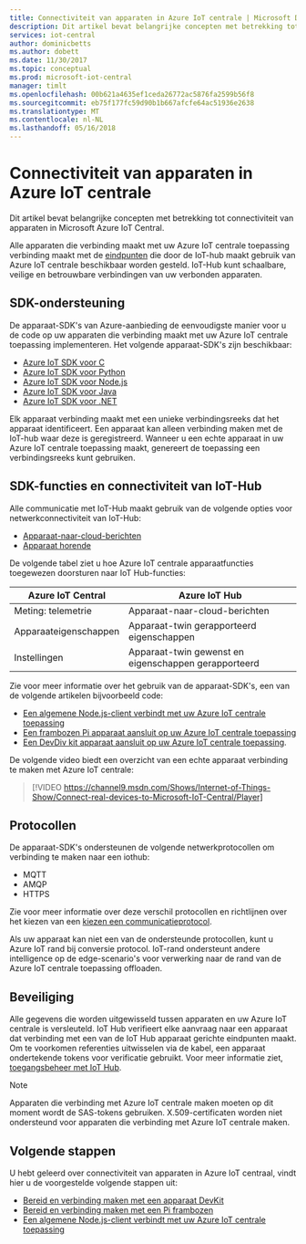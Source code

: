 ```yaml
---
title: Connectiviteit van apparaten in Azure IoT centrale | Microsoft Docs
description: Dit artikel bevat belangrijke concepten met betrekking tot connectiviteit van apparaten in Azure IoT centrale
services: iot-central
author: dominicbetts
ms.author: dobett
ms.date: 11/30/2017
ms.topic: conceptual
ms.prod: microsoft-iot-central
manager: timlt
ms.openlocfilehash: 00b621a4635ef1ceda26772ac5876fa2599b56f8
ms.sourcegitcommit: eb75f177fc59d90b1b667afcfe64ac51936e2638
ms.translationtype: MT
ms.contentlocale: nl-NL
ms.lasthandoff: 05/16/2018
---
```

# <a name="device-connectivity-in-azure-iot-central"></a>Connectiviteit van apparaten in Azure IoT centrale

Dit artikel bevat belangrijke concepten met betrekking tot connectiviteit van apparaten in Microsoft Azure IoT Central.

Alle apparaten die verbinding maakt met uw Azure IoT centrale toepassing verbinding maakt met de [eindpunten](https://docs.microsoft.com/azure/iot-hub/iot-hub-devguide-endpoints) die door de IoT-hub maakt gebruik van Azure IoT centrale beschikbaar worden gesteld. IoT-Hub kunt schaalbare, veilige en betrouwbare verbindingen van uw verbonden apparaten.

## <a name="sdk-support"></a>SDK-ondersteuning

De apparaat-SDK's van Azure-aanbieding de eenvoudigste manier voor u de code op uw apparaten die verbinding maakt met uw Azure IoT centrale toepassing implementeren. Het volgende apparaat-SDK's zijn beschikbaar:

- [Azure IoT SDK voor C](https://github.com/azure/azure-iot-sdk-c)
- [Azure IoT SDK voor Python](https://github.com/azure/azure-iot-sdk-python)
- [Azure IoT SDK voor Node.js](https://github.com/azure/azure-iot-sdk-node)
- [Azure IoT SDK voor Java](https://github.com/azure/azure-iot-sdk-java)
- [Azure IoT SDK voor .NET](https://github.com/azure/azure-iot-sdk-csharp)

Elk apparaat verbinding maakt met een unieke verbindingsreeks dat het apparaat identificeert. Een apparaat kan alleen verbinding maken met de IoT-hub waar deze is geregistreerd. Wanneer u een echte apparaat in uw Azure IoT centrale toepassing maakt, genereert de toepassing een verbindingsreeks kunt gebruiken.

## <a name="sdk-features-and-iot-hub-connectivity"></a>SDK-functies en connectiviteit van IoT-Hub

Alle communicatie met IoT-Hub maakt gebruik van de volgende opties voor netwerkconnectiviteit van IoT-Hub:

- [Apparaat-naar-cloud-berichten](https://docs.microsoft.com/azure/iot-hub/iot-hub-devguide-messages-d2c)
- [Apparaat horende](https://docs.microsoft.com/azure/iot-hub/iot-hub-devguide-device-twins)

De volgende tabel ziet u hoe Azure IoT centrale apparaatfuncties toegewezen doorsturen naar IoT Hub-functies:

| Azure IoT Central | Azure IoT Hub |
| ----------- | ------- |
| Meting: telemetrie | Apparaat-naar-cloud-berichten |
| Apparaateigenschappen | Apparaat-twin gerapporteerd eigenschappen |
| Instellingen | Apparaat-twin gewenst en eigenschappen gerapporteerd |

Zie voor meer informatie over het gebruik van de apparaat-SDK's, een van de volgende artikelen bijvoorbeeld code:

- [Een algemene Node.js-client verbindt met uw Azure IoT centrale toepassing](howto-connect-nodejs.md)
- [Een frambozen Pi apparaat aansluit op uw Azure IoT centrale toepassing](howto-connect-raspberry-pi-python.md)
- [Een DevDiv kit apparaat aansluit op uw Azure IoT centrale toepassing](howto-connect-devkit.md).

De volgende video biedt een overzicht van een echte apparaat verbinding te maken met Azure IoT centrale:

>[!VIDEO https://channel9.msdn.com/Shows/Internet-of-Things-Show/Connect-real-devices-to-Microsoft-IoT-Central/Player]

## <a name="protocols"></a>Protocollen

De apparaat-SDK's ondersteunen de volgende netwerkprotocollen om verbinding te maken naar een iothub:

- MQTT
- AMQP
- HTTPS

Zie voor meer informatie over deze verschil protocollen en richtlijnen over het kiezen van een [kiezen een communicatieprotocol](https://docs.microsoft.com/azure/iot-hub/iot-hub-devguide-protocols).

Als uw apparaat kan niet een van de ondersteunde protocollen, kunt u Azure IoT rand bij conversie protocol. IoT-rand ondersteunt andere intelligence op de edge-scenario's voor verwerking naar de rand van de Azure IoT centrale toepassing offloaden.

## <a name="security"></a>Beveiliging

Alle gegevens die worden uitgewisseld tussen apparaten en uw Azure IoT centrale is versleuteld. IoT Hub verifieert elke aanvraag naar een apparaat dat verbinding met een van de IoT Hub apparaat gerichte eindpunten maakt. Om te voorkomen referenties uitwisselen via de kabel, een apparaat ondertekende tokens voor verificatie gebruikt. Voor meer informatie ziet, [toegangsbeheer met IoT Hub](https://docs.microsoft.com/azure/iot-hub/iot-hub-devguide-security).

> [!NOTE]
> Apparaten die verbinding met Azure IoT centrale maken moeten op dit moment wordt de SAS-tokens gebruiken. X.509-certificaten worden niet ondersteund voor apparaten die verbinding met Azure IoT centrale maken.

## <a name="next-steps"></a>Volgende stappen

U hebt geleerd over connectiviteit van apparaten in Azure IoT centraal, vindt hier u de voorgestelde volgende stappen uit:

- [Bereid en verbinding maken met een apparaat DevKit](howto-connect-devkit.md)
- [Bereid en verbinding maken met een Pi frambozen](howto-connect-raspberry-pi-python.md)
- [Een algemene Node.js-client verbindt met uw Azure IoT centrale toepassing](howto-connect-nodejs.md)
